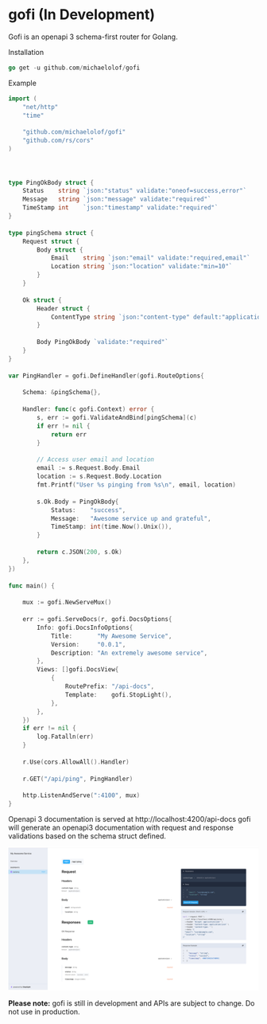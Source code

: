 # gofi (In Development)

Gofi is an openapi 3 schema-first router for Golang.

Installation
```go
go get -u github.com/michaelolof/gofi
```

Example
```go
import (
	"net/http"
	"time"

    "github.com/michaelolof/gofi"
	"github.com/rs/cors"
)



type PingOkBody struct {
	Status    string `json:"status" validate:"oneof=success,error"`
	Message   string `json:"message" validate:"required"`
	TimeStamp int    `json:"timestamp" validate:"required"`
}

type pingSchema struct {
	Request struct {
		Body struct {
			Email    string `json:"email" validate:"required,email"`
			Location string `json:"location" validate:"min=10"`
		}
	}

	Ok struct {
		Header struct {
			ContentType string `json:"content-type" default:"application/json"`
		}

		Body PingOkBody `validate:"required"`
	}
}

var PingHandler = gofi.DefineHandler(gofi.RouteOptions{

	Schema: &pingSchema{},

	Handler: func(c gofi.Context) error {
		s, err := gofi.ValidateAndBind[pingSchema](c)
		if err != nil {
			return err
		}

		// Access user email and location
		email := s.Request.Body.Email
		location := s.Request.Body.Location
		fmt.Printf("User %s pinging from %s\n", email, location)

		s.Ok.Body = PingOkBody{
			Status:    "success",
			Message:   "Awesome service up and grateful",
			TimeStamp: int(time.Now().Unix()),
		}

		return c.JSON(200, s.Ok)
	},
})
	
func main() {
    
    mux := gofi.NewServeMux()

    err := gofi.ServeDocs(r, gofi.DocsOptions{
		Info: gofi.DocsInfoOptions{
			Title:       "My Awesome Service",
			Version:     "0.0.1",
			Description: "An extremely awesome service",
		},
		Views: []gofi.DocsView{
			{
				RoutePrefix: "/api-docs",
				Template:    gofi.StopLight(),
			},
		},
	})
	if err != nil {
		log.Fatalln(err)
	}

	r.Use(cors.AllowAll().Handler)

    r.GET("/api/ping", PingHandler)

	http.ListenAndServe(":4100", mux)
}   
```

Openapi 3 documentation is served at http://localhost:4200/api-docs
gofi will generate an openapi3 documentation with request and response validations based on the schema struct defined.

![Ping documentation screenshot](./assets/img/gofi_ping_doc.png)

**Please note:** gofi is still in development and APIs are subject to change. Do not use in production.